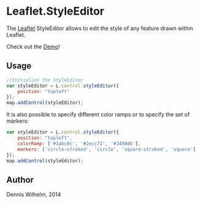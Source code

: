 Leaflet.StyleEditor
=============

The [Leaflet](http://leafletjs.com/) StyleEditor allows to edit the style of any feature drawn within Leaflet.

Check out the [Demo](http://dwilhelm89.github.io/Leaflet.StyleEditor/)!

Usage
-----


```javascript
//Initialize the StyleEditor
var styleEditor = L.control.styleEditor({
    position: "topleft"
});
map.addControl(styleEditor);
````

It is also possible to specify different color ramps or to specify the set of markers:
```javascript
var styleEditor = L.control.styleEditor({
    position: "topleft",
    colorRamp: ['#1abc9c', '#2ecc71', '#3498db'],
    markers: ['circle-stroked', 'circle', 'square-stroked', 'square']
});
map.addControl(styleEditor);
````


Author
-----
Dennis Wilhelm, 2014
